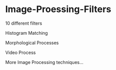 # Image-Proessing-Filters

10 different filters

Histogram Matching

Morphological Processes

Video Process

More Image Processing techniques...
